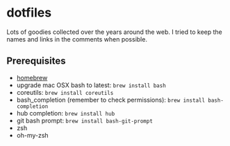 # dotfiles
Lots of goodies collected over the years around the web. 
I tried to keep the names and links in the comments when possible.

## Prerequisites 
* [homebrew](https://brew.sh/) 
* upgrade mac OSX bash to latest: `brew install bash`
* coreutils: `brew install coreutils`
* bash_completion (remember to check permissions): `brew install bash-completion`
* hub completion: `brew install hub`
* git bash prompt: `brew install bash-git-prompt`
* zsh
* oh-my-zsh



